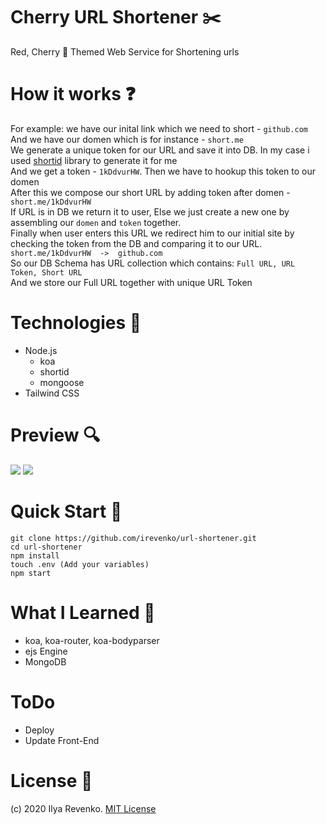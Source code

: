 # Cherry URL Shortener ✂️
Red, Cherry 🍒 Themed Web Service for Shortening urls

# How it works ❓
For example: we have our inital link which we need to short - ```github.com``` <br>
And we have our domen which is for instance - ```short.me``` <br>
We generate a unique token for our URL and save it into DB. In my case i used [shortid](https://www.npmjs.com/package/shortid) library to generate it for me <br>
And we get a token - ```1kDdvurHW```. Then we have to hookup this token to our domen <br>
After this we compose our short URL by adding token after domen - ```short.me/1kDdvurHW``` <br>
If URL is in DB we return it to user, Else we just create a new one by assembling our ```domen``` and ```token``` together.<br>
Finally when user enters this URL we redirect him to our initial site by checking the token from the DB and comparing it to our URL.  ```short.me/1kDdvurHW  ->  github.com``` <br>
So our DB Schema has URL collection which contains: ```Full URL, URL Token, Short URL``` <br>
And we store our Full URL together with unique URL Token

# Technologies 🧾
* Node.js 
  * koa
  * shortid
  * mongoose
* Tailwind CSS

# Preview 🔍
<img src="https://i.imgur.com/O1of7X4.png"> 
<img src="https://i.imgur.com/eM9B8jQ.png">

# Quick Start 🚀
```git clone https://github.com/irevenko/url-shortener.git``` <br>
```cd url-shortener``` <br>
```npm install``` <br>
```touch .env (Add your variables)``` <br>
```npm start```

# What I Learned 🧠
* koa, koa-router, koa-bodyparser
* ejs Engine
* MongoDB

# ToDo
* Deploy
* Update Front-End

# License 📑 
(c) 2020 Ilya Revenko. [MIT License](https://tldrlegal.com/license/mit-license)